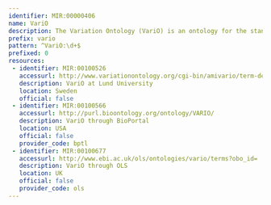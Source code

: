 ```yaml
---
identifier: MIR:00000406
name: VariO
description: The Variation Ontology (VariO) is an ontology for the standardized, systematic description of effects, consequences and mechanisms of variations. It describes the effects of variations at the DNA, RNA and/or protein level.
prefix: vario
pattern: ^VariO:\d+$
prefixed: 0
resources:
 - identifier: MIR:00100526
   accessurl: http://www.variationontology.org/cgi-bin/amivario/term-details.cgi?term=
   description: VariO at Lund University
   location: Sweden
   official: false
 - identifier: MIR:00100566
   accessurl: http://purl.bioontology.org/ontology/VARIO/
   description: VariO through BioPortal
   location: USA
   official: false
   provider_code: bptl
 - identifier: MIR:00100677
   accessurl: http://www.ebi.ac.uk/ols/ontologies/vario/terms?obo_id=
   description: VariO through OLS
   location: UK
   official: false
   provider_code: ols
---
```


